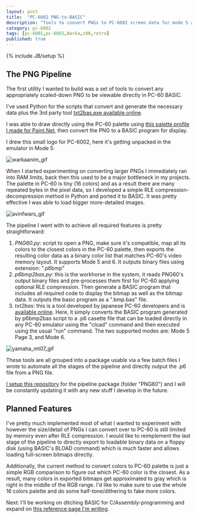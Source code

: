 ```yaml
---
layout: post
title:  "PC-6002 PNG-to-BASIC"
description: "Tools to convert PNGs to PC-6002 screen data for mode 5 and 6"
category: pc-6002
tags: [pc-6001,pc-6002,Warka,z80,retro]
published: true
---
```


{% include JB/setup %}

[warkaanim_gif]: {{site.baseurl}}assets/photos/pc6002/warka6002_m5_bmp_loader_cropped.gif "Al-Warka 6002"
[paintdotnet_palette]: {{site.baseurl}}assets/pc6002/pc60.txt "PC-60 Paint.NET palette file"
[avinfwars_gif]: {{site.baseurl}}assets/photos/pc6002/avinfwars_m6rle.gif "Infinity War poster converted and displayed in PC-60 N66 SR BASIC"
[yamaha_mt07_gif]: {{site.baseurl}}assets/photos/pc6002/yamaha_mt07_m6rle.gif "My dream bike -Yamaha MT-07- in all the 16 color glory (Mode 6)"


## The PNG Pipeline

The first utility I wanted to build was a set of tools to convert any appropriately scaled-down PNG to be viewable directly in PC-60 BASIC.

I've used Python for the scripts that convert and generate the necessary data plus the 3rd party tool [txt2bas.exe available online](http://retropc.net/isio/mysoft/). 

I was able to draw directly using the PC-60 palette using [this palette profile I made for Paint.Net][paintdotnet_palette], then convert the PNG to a BASIC program for display.

I drew this small logo for PC-6002, here it's getting unpacked in the emulator in Mode 5:

![warkaanim_gif]

When I started experimenting on converting larger PNGs I immediately ran into RAM limits, back then this used to be a major bottleneck in my projects. The palette in PC-60 is tiny (16 colors) and as a result there are many repeated bytes in the pixel data, so I developed a simple RLE compression-decompression method in Python and ported it to BASIC. It was pretty effective I was able to load bigger more-detailed images.

![avinfwars_gif]

The pipeline I went with to achieve all required features is pretty straightforward:

1. _PNG60.py_: script to open a PNG, make sure it's compatible, map all its colors to the closest colors in the PC-60 palette, then exports the resulting color data as a binary color list that matches PC-60's video memory layout. It supports Mode 5 and 6. It outputs binary files using extension: ".p6bmp"
2. _p6bmp2bas.py_: this is the workhorse in the system, it reads PNG60's output binary files and pre-processes them first for PC-60 applying optional RLE compression. Then generate a BASIC program that includes all required code to display the bitmap as well as the bitmap data. It outputs the basic program as a ".bmp.bas" file.
3. _txt2bas_: this is a tool developed by japanese PC-60 developers and is [available online](http://retropc.net/isio/mysoft/). Here, it simply converts the BASIC program generated by p6bmp2bas script to a .p6 casette file that can be loaded directly in any PC-60 emulator using the "cload" command and then executed using the usual "run" command. The two supported modes are: Mode 5 Page 3, and Mode 6.

![yamaha_mt07_gif]

These tools are all grouped into a package usable via a few batch files I wrote to automate all the stages of the pipeline and directly output the .p6 file from a PNG file.

[I setup this repository](https://github.com/Salwan/pc6002) for the pipeline package (folder "PNG60") and I will be constantly updating it with any new stuff I develop in the future.

## Planned Features

I've pretty much implemented most of what I wanted to experiment with however the size/detail of PNGs I can convert over to PC-60 is still limited by memory even after RLE compression. I would like to reimplement the last stage of the pipeline to directly export to loadable binary data on a floppy disk (using BASIC's BLOAD command) which is much faster and allows loading full-screen bitmaps directly.

Additionally, the current method to convert colors to PC-60 palette is just a simple RGB comparison to figure out which PC-60 color is the closest. As a result, many colors in exported bitmaps get approximated to gray which is right in the middle of the RGB range. I'd like to make sure to use the whole 16 colors palette and do some half-tone/dithering to fake more colors.

Next: I'll be working on ditching BASIC for C/Assembly-programming and expand on [this reference page I'm writing](http://zenithsal.com/pages/pc6002).
